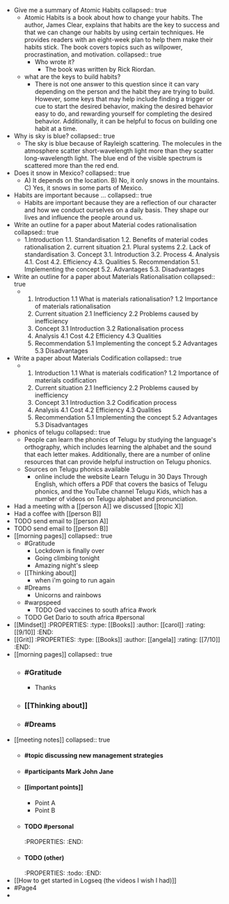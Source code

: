 - Give me a summary of Atomic Habits
  collapsed:: true
	- Atomic Habits is a book about how to change your habits. The author, James Clear, explains that habits are the key to success and that we can change our habits by using certain techniques. He provides readers with an eight-week plan to help them make their habits stick. The book covers topics such as willpower, procrastination, and motivation.
	  collapsed:: true
		- Who wrote it?
			- The book was written by Rick Riordan.
	- what are the keys to build habits?
		- There is not one answer to this question since it can vary depending on the person and the habit they are trying to build. However, some keys that may help include finding a trigger or cue to start the desired behavior, making the desired behavior easy to do, and rewarding yourself for completing the desired behavior. Additionally, it can be helpful to focus on building one habit at a time.
- Why is sky is blue?
  collapsed:: true
	- The sky is blue because of Rayleigh scattering. The molecules in the atmosphere scatter short-wavelength light more than they scatter long-wavelength light. The blue end of the visible spectrum is scattered more than the red end.
- Does it snow in Mexico?
  collapsed:: true
	- A) It depends on the location. B) No, it only snows in the mountains. C) Yes, it snows in some parts of Mexico.
- Habits are important because ...
  collapsed:: true
	- Habits are important because they are a reflection of our character and how we conduct ourselves on a daily basis. They shape our lives and influence the people around us.
- Write an outline for a paper about Material codes rationalisation
  collapsed:: true
	- 1.Introduction
	     1.1. Standardisation
	     1.2. Benefits of material codes rationalisation
	  2. current situation
	     2.1. Plural systems
	     2.2. Lack of standardisation
	  3. Concept
	     3.1. Introduction
	     3.2. Process
	  4. Analysis
	     4.1. Cost
	     4.2. Efficiency
	  4.3. Qualities
	  5. Recommendation
	     5.1. Implementing the concept
	     5.2. Advantages
	     5.3. Disadvantages
- Write an outline for a paper about Materials Rationalisation
  collapsed:: true
	- 1. Introduction
	     1.1 What is materials rationalisation?
	     1.2 Importance of materials rationalisation
	  2. Current situation
	     2.1 Inefficiency
	     2.2 Problems caused by inefficiency
	  3. Concept
	     3.1 Introduction
	     3.2 Rationalisation process
	  4. Analysis
	     4.1 Cost
	     4.2 Efficiency
	     4.3 Qualities
	  5. Recommendation
	     5.1 Implementing the concept
	     5.2 Advantages
	     5.3 Disadvantages
- Write a paper about Materials Codification
  collapsed:: true
	- 1. Introduction
	     1.1 What is materials codification?
	     1.2 Importance of materials codification
	  2. Current situation
	     2.1 Inefficiency
	     2.2 Problems caused by inefficiency
	  3. Concept
	     3.1 Introduction
	     3.2 Codification process
	  4. Analysis
	     4.1 Cost
	     4.2 Efficiency
	     4.3 Qualities
	  5. Recommendation
	     5.1 Implementing the concept
	     5.2 Advantages
	     5.3 Disadvantages
- phonics of telugu
  collapsed:: true
	- People can learn the phonics of Telugu by studying the language's orthography, which includes learning the alphabet and the sound that each letter makes. Additionally, there are a number of online resources that can provide helpful instruction on Telugu phonics.
	- Sources on Telugu phonics available
		- online include the website Learn Telugu in 30 Days Through English, which offers a PDF that covers the basics of Telugu phonics, and the YouTube channel Telugu Kids, which has a number of videos on Telugu alphabet and pronunciation.
- Had a meeting with a [[person A]] we discussed [[topic X]]
- Had a coffee with [[person B]]
- TODO send email to [[person A]]
- TODO send email to [[person B]]
- [[morning pages]]
  collapsed:: true
	- #Gratitude
		- Lockdown is finally over
		- Going climbing tonight
		- Amazing night's sleep
	- [[Thinking about]]
		- when i'm going to run again
	- #Dreams
		- Unicorns and rainbows
	- #warpspeed
		- TODO Ged vaccines to south africa #work
	- TODO Get Dario to south africa #personal
- [[Mindset]]
  :PROPERTIES:
  :type: [[Books]]
  :author: [[carol]]
  :rating: [[9/10]]
  :END:
- [[Grit]]
  :PROPERTIES:
  :type: [[Books]]
  :author: [[angela]]
  :rating: [[7/10]]
  :END:
- [[morning pages]]
  collapsed:: true
	- ### #Gratitude
		- Thanks
	- ### [[Thinking about]]
	- ### #Dreams
- [[meeting notes]]
  collapsed:: true
	- #### #topic discussing new management strategies
	- #### #participants Mark John Jane
	- #### [[important points]]
		- Point A
		- Point B
	- #### TODO #personal
	  :PROPERTIES:
	  :END:
	- #### TODO (other)
	  :PROPERTIES:
	  :todo:
	  :END:
- [[How to get started in Logseq (the videos I wish I had)]]
- #Page4
-